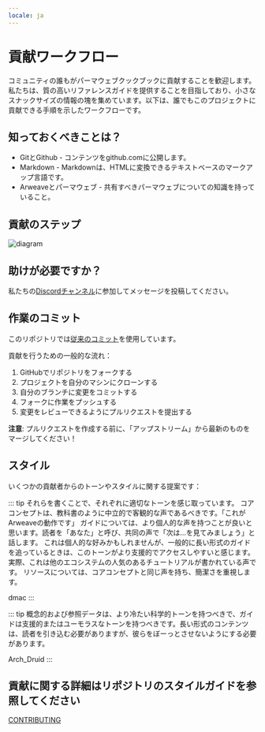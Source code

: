 ```yaml
---
locale: ja
---
```

# 貢献ワークフロー

コミュニティの誰もがパーマウェブクックブックに貢献することを歓迎します。私たちは、質の高いリファレンスガイドを提供することを目指しており、小さなスナックサイズの情報の塊を集めています。以下は、誰でもこのプロジェクトに貢献できる手順を示したワークフローです。

## 知っておくべきことは？

* GitとGithub - コンテンツをgithub.comに公開します。
* Markdown - Markdownは、HTMLに変換できるテキストベースのマークアップ言語です。
* Arweaveとパーマウェブ - 共有すべきパーマウェブについての知識を持っていること。

## 貢献のステップ

![diagram](https://www.websequencediagrams.com/cgi-bin/cdraw?lz=dGl0bGUgQ29udHJpYnV0aW5nIHRvIFBlcm1hd2ViIENvb2tib29rCgoAGglvciAtPiBSZXBvIDogQ2hlY2sgT3V0IG9mIEZvcmsAFAVzaXRvcnkKbm90ZSBvdmVyAFYKb3IgOiBDcmVhdGUgTWFya2Rvd24gRG9jdW1lbnQAFxpvbW1pdCBDaGFuZ2VzAHQXUHVzaCBCcmFuY2gAYRljAHQGUHVsbCBSZXF1ZXMAWxphc3NpZ24gcmV2aWV3ZXIocykKUgAFBwCBdgsADQYAOhgAKAk6IEFwcHJvdmUgUFIAgjQXbWVyZ2UgdG8gbWFpbg&s=mscgen)

## 助けが必要ですか？

私たちの[Discordチャンネル](https://discord.gg/haCAX3shxF)に参加してメッセージを投稿してください。

## 作業のコミット

このリポジトリでは[従来のコミット](https://www.conventionalcommits.org/en/v1.0.0/)を使用しています。

貢献を行うための一般的な流れ：

1. GitHubでリポジトリをフォークする
2. プロジェクトを自分のマシンにクローンする
3. 自分のブランチに変更をコミットする
4. フォークに作業をプッシュする
5. 変更をレビューできるようにプルリクエストを提出する

**注意**: プルリクエストを作成する前に、「アップストリーム」から最新のものをマージしてください！

## スタイル

いくつかの貢献者からのトーンやスタイルに関する提案です：

::: tip
それらを書くことで、それぞれに適切なトーンを感じ取っています。
コアコンセプトは、教科書のように中立的で客観的な声であるべきです。「これがArweaveの動作です」
ガイドについては、より個人的な声を持つことが良いと思います。読者を「あなた」と呼び、共同の声で「次は…を見てみましょう」と話します。
これは個人的な好みかもしれませんが、一般的に長い形式のガイドを追っているときは、このトーンがより支援的でアクセスしやすいと感じます。
実際、これは他のエコシステムの人気のあるチュートリアルが書かれている声です。
リソースについては、コアコンセプトと同じ声を持ち、簡潔さを重視します。

dmac
:::

::: tip
概念的および参照データは、より冷たい科学的トーンを持つべきで、ガイドは支援的またはユーモラスなトーンを持つべきです。長い形式のコンテンツは、読者を引き込む必要がありますが、彼らをぼーっとさせないようにする必要があります。

Arch_Druid
:::

## 貢献に関する詳細はリポジトリのスタイルガイドを参照してください

[CONTRIBUTING](https://github.com/twilson63/permaweb-cookbook/blob/main/CONTRIBUTING.md)